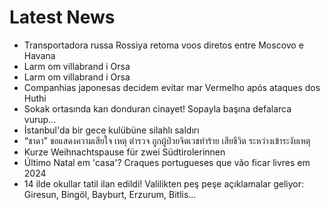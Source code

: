 # Latest News
-  Transportadora russa Rossiya retoma voos diretos entre Moscovo e Havana
-  Larm om villabrand i Orsa
-  Larm om villabrand i Orsa
-  Companhias japonesas decidem evitar mar Vermelho após ataques dos Huthi
-  Sokak ortasında kan donduran cinayet! Sopayla başına defalarca vurup...
-  İstanbul'da bir gece kulübüne silahlı saldırı
-  “ชาดา” ขอแสดงความเสียใจ เหตุ ตำรวจ ถูกผู้ป่วยจิตเวชทำร้าย เสียชีวิต ระหว่างเข้าระงับเหตุ
-  Kurze Weihnachtspause für zwei Südtirolerinnen
-  Último Natal em 'casa'? Craques portugueses que vão ficar livres em 2024
-  14 ilde okullar tatil ilan edildi! Valilikten peş peşe açıklamalar geliyor: Giresun, Bingöl, Bayburt, Erzurum, Bitlis...
